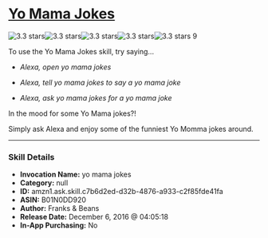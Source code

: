 # [Yo Mama Jokes](http://alexa.amazon.com/#skills/amzn1.ask.skill.c7b6d2ed-d32b-4876-a933-c2f85fde41fa)
![3.3 stars](../../images/ic_star_black_18dp_1x.png)![3.3 stars](../../images/ic_star_black_18dp_1x.png)![3.3 stars](../../images/ic_star_black_18dp_1x.png)![3.3 stars](../../images/ic_star_half_black_18dp_1x.png)![3.3 stars](../../images/ic_star_border_black_18dp_1x.png) 9

To use the Yo Mama Jokes skill, try saying...

* *Alexa, open yo mama jokes*

* *Alexa, tell yo mama jokes to say a yo mama joke*

* *Alexa, ask yo mama jokes for a yo mama joke*

In the mood for some Yo Mama jokes?!

Simply ask Alexa and enjoy some of the funniest Yo Momma jokes around.

***

### Skill Details

* **Invocation Name:** yo mama jokes
* **Category:** null
* **ID:** amzn1.ask.skill.c7b6d2ed-d32b-4876-a933-c2f85fde41fa
* **ASIN:** B01N0DD920
* **Author:** Franks & Beans
* **Release Date:** December 6, 2016 @ 04:05:18
* **In-App Purchasing:** No
